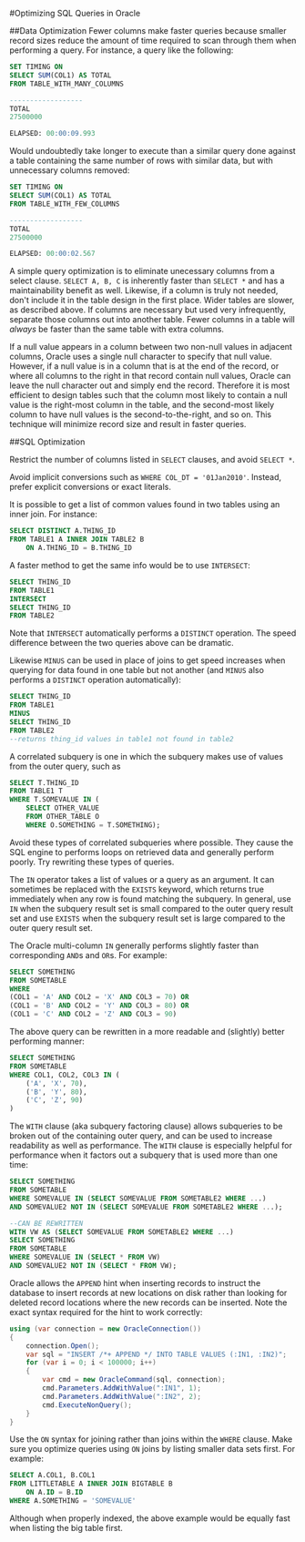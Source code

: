 #Optimizing SQL Queries in Oracle

##Data Optimization
Fewer columns make faster queries because
smaller record sizes reduce the amount
of time required to scan through them
when performing a query.  For instance, a
query like the following:

```sql
SET TIMING ON
SELECT SUM(COL1) AS TOTAL
FROM TABLE_WITH_MANY_COLUMNS

------------------
TOTAL
27500000

ELAPSED: 00:00:09.993
```

Would undoubtedly take longer to execute 
than a similar query done against a table
containing the same number of rows with 
similar data, but with unnecessary columns
removed:

```sql
SET TIMING ON
SELECT SUM(COL1) AS TOTAL
FROM TABLE_WITH_FEW_COLUMNS

------------------
TOTAL
27500000

ELAPSED: 00:00:02.567
```

A simple query optimization is to 
eliminate unecessary columns from a
select clause.  `SELECT A, B, C` is
inherently faster than `SELECT *` and
has a maintainability benefit as well.
Likewise, if a column is truly not 
needed, don't include it in the table
design in the first place.  Wider tables
are slower, as described above.  If 
columns are necessary but used very 
infrequently, separate those columns out
into another table.  Fewer columns in 
a table will *always* be faster than 
the same table with extra columns.

If a null value appears in a column 
between two non-null values in adjacent
columns, Oracle uses a single null 
character to specify that null value.
However, if a null value is in a column that
is at the end of the record, or where all
columns to the right in that record contain
null values, Oracle can leave the null character
out and simply end the record.  Therefore 
it is most efficient to design tables such
that the column most likely to contain a 
null value is the right-most column in the 
table, and the second-most likely column to
have null values is the second-to-the-right,
and so on.  This technique will minimize
record size and result in faster queries.

##SQL Optimization

Restrict the number of columns listed in 
`SELECT` clauses, and avoid `SELECT *`.

Avoid implicit conversions such as 
`WHERE COL_DT = '01Jan2010'`.  Instead, 
prefer explicit conversions or exact literals.

It is possible to get a list of common values
found in two tables using an inner join.  For
instance:

```sql
SELECT DISTINCT A.THING_ID
FROM TABLE1 A INNER JOIN TABLE2 B
	ON A.THING_ID = B.THING_ID
```
A faster method to get the same info would be 
to use `INTERSECT`:

```sql
SELECT THING_ID
FROM TABLE1
INTERSECT
SELECT THING_ID
FROM TABLE2
```

Note that `INTERSECT` automatically performs a
`DISTINCT` operation.  The speed difference 
between the two queries above can be dramatic.

Likewise `MINUS` can be used in place of joins
to get speed increases when querying for data 
found in one table but not another (and `MINUS`
also performs a `DISTINCT` operation automatically):

```sql
SELECT THING_ID
FROM TABLE1
MINUS
SELECT THING_ID
FROM TABLE2
--returns thing_id values in table1 not found in table2
```

A correlated subquery is one in which the subquery
makes use of values from the outer query, such as

```sql
SELECT T.THING_ID
FROM TABLE1 T
WHERE T.SOMEVALUE IN (
	SELECT OTHER_VALUE
	FROM OTHER_TABLE O
	WHERE O.SOMETHING = T.SOMETHING);
```

Avoid these types of correlated subqueries where possible.
They cause the SQL engine to performs loops on retrieved
data and generally perform poorly.  Try rewriting these
types of queries.

The `IN` operator takes a list of values or a query 
as an argument.  It can sometimes be replaced with
the `EXISTS` keyword, which returns true immediately when
any row is found matching the subquery.  In general,
use `IN` when the subquery result set is small compared
to the outer query result set and use `EXISTS` when 
the subquery result set is large compared to the outer
query result set.

The Oracle multi-column `IN` generally performs slightly 
faster than corresponding `AND`s and `OR`s.  For example:

```sql
SELECT SOMETHING
FROM SOMETABLE
WHERE 
(COL1 = 'A' AND COL2 = 'X' AND COL3 = 70) OR
(COL1 = 'B' AND COL2 = 'Y' AND COL3 = 80) OR
(COL1 = 'C' AND COL2 = 'Z' AND COL3 = 90)
```

The above query can be rewritten in a more readable and
(slightly) better performing manner:

```sql
SELECT SOMETHING
FROM SOMETABLE
WHERE COL1, COL2, COL3 IN (
	('A', 'X', 70),
	('B', 'Y', 80),
	('C', 'Z', 90)
)
```

The `WITH` clause (aka subquery factoring clause)
allows subqueries to be broken out of the containing
outer query, and can be used to increase readability
as well as performance.  The `WITH` clause is especially
helpful for performance when it factors out a subquery
that is used more than one time:

```sql
SELECT SOMETHING
FROM SOMETABLE
WHERE SOMEVALUE IN (SELECT SOMEVALUE FROM SOMETABLE2 WHERE ...)
AND SOMEVALUE2 NOT IN (SELECT SOMEVALUE FROM SOMETABLE2 WHERE ...);

--CAN BE REWRITTEN
WITH VW AS (SELECT SOMEVALUE FROM SOMETABLE2 WHERE ...)
SELECT SOMETHING
FROM SOMETABLE
WHERE SOMEVALUE IN (SELECT * FROM VW)
AND SOMEVALUE2 NOT IN (SELECT * FROM VW);
```

Oracle allows the `APPEND` hint when inserting records to 
instruct the database to insert records at new locations
on disk rather than looking for deleted record locations 
where the new records can be inserted.  Note the exact
syntax required for the hint to work correctly:

```csharp
using (var connection = new OracleConnection())
{
	connection.Open();
	var sql = "INSERT /*+ APPEND */ INTO TABLE VALUES (:IN1, :IN2)";
	for (var i = 0; i < 100000; i++)
	{
		var cmd = new OracleCommand(sql, connection);
		cmd.Parameters.AddWithValue(":IN1", 1);
		cmd.Parameters.AddWithValue(":IN2", 2);
		cmd.ExecuteNonQuery();
	}
}

```

Use the `ON` syntax for joining rather than joins within
the `WHERE` clause.  Make sure you optimize queries using
`ON` joins by listing smaller data sets first.  For
example:

```sql
SELECT A.COL1, B.COL1
FROM LITTLETABLE A INNER JOIN BIGTABLE B
	ON A.ID = B.ID
WHERE A.SOMETHING = 'SOMEVALUE'
```

Although when properly indexed, the above example would be
equally fast when listing the big table first.

